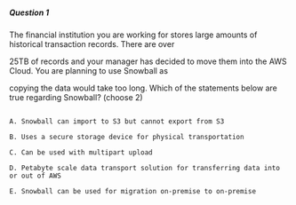 ##### Question 1


The financial institution you are working for stores large amounts of historical transaction records. There are over

25TB of records and your manager has decided to move them into the AWS Cloud. You are planning to use Snowball as

copying the data would take too long. Which of the statements below are true regarding Snowball? (choose 2)


```

A. Snowball can import to S3 but cannot export from S3

B. Uses a secure storage device for physical transportation

C. Can be used with multipart upload

D. Petabyte scale data transport solution for transferring data into or out of AWS

E. Snowball can be used for migration on-premise to on-premise

```

